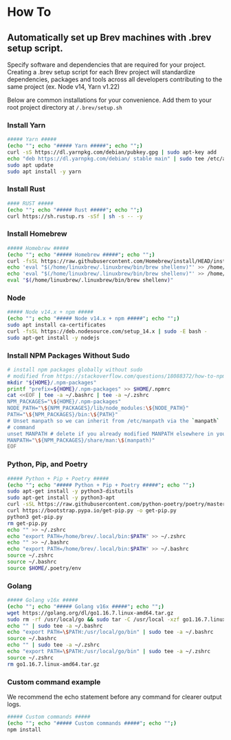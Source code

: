 # How To
## Automatically set up Brev machines with .brev setup script.
Specify software and dependencies that are required for your project. Creating a .brev setup script for each Brev project will standardize dependencies, packages and tools across all developers contributing to the same project (ex. Node v14, Yarn v1.22)



Below are common installations for your convenience. Add them to your root project directory at `/.brev/setup.sh`

### Install Yarn
```zsh
##### Yarn #####
(echo ""; echo "##### Yarn #####"; echo "";)
curl -sS https://dl.yarnpkg.com/debian/pubkey.gpg | sudo apt-key add
echo "deb https://dl.yarnpkg.com/debian/ stable main" | sudo tee /etc/apt/sources.list.d/yarn.list
sudo apt update
sudo apt install -y yarn
```

### Install Rust
```zsh
#### RUST #####
(echo ""; echo "##### Rust #####"; echo "";)
curl https://sh.rustup.rs -sSf | sh -s -- -y
```

### Install Homebrew
```zsh
##### Homebrew #####
(echo ""; echo "##### Homebrew #####"; echo "";)
curl -fsSL https://raw.githubusercontent.com/Homebrew/install/HEAD/install.sh | bash -
echo 'eval "$(/home/linuxbrew/.linuxbrew/bin/brew shellenv)"' >> /home/brev/.bash_profile
echo 'eval "$(/home/linuxbrew/.linuxbrew/bin/brew shellenv)"' >> /home/brev/.zshrc
eval "$(/home/linuxbrew/.linuxbrew/bin/brew shellenv)"
```

### Node
```zsh
##### Node v14.x + npm #####
(echo ""; echo "##### Node v14.x + npm #####"; echo "";)
sudo apt install ca-certificates
curl -fsSL https://deb.nodesource.com/setup_14.x | sudo -E bash -
sudo apt-get install -y nodejs
```

### Install NPM Packages Without Sudo
```zsh
# install npm packages globally without sudo
# modified from https://stackoverflow.com/questions/18088372/how-to-npm-install-global-not-as-root
mkdir "${HOME}/.npm-packages"
printf "prefix=${HOME}/.npm-packages" >> $HOME/.npmrc
cat <<EOF | tee -a ~/.bashrc | tee -a ~/.zshrc
NPM_PACKAGES="\${HOME}/.npm-packages"
NODE_PATH="\${NPM_PACKAGES}/lib/node_modules:\${NODE_PATH}"
PATH="\${NPM_PACKAGES}/bin:\${PATH}"
# Unset manpath so we can inherit from /etc/manpath via the `manpath`
# command
unset MANPATH # delete if you already modified MANPATH elsewhere in your config
MANPATH="\${NPM_PACKAGES}/share/man:\$(manpath)"
EOF
```

### Python, Pip, and Poetry
```zsh
##### Python + Pip + Poetry #####
(echo ""; echo "##### Python + Pip + Poetry #####"; echo "";)
sudo apt-get install -y python3-distutils
sudo apt-get install -y python3-apt
curl -sSL https://raw.githubusercontent.com/python-poetry/poetry/master/get-poetry.py | python3 -
curl https://bootstrap.pypa.io/get-pip.py -o get-pip.py
python3 get-pip.py
rm get-pip.py
echo "" >> ~/.zshrc
echo "export PATH=/home/brev/.local/bin:$PATH" >> ~/.zshrc
echo "" >> ~/.bashrc
echo "export PATH=/home/brev/.local/bin:$PATH" >> ~/.bashrc
source ~/.zshrc
source ~/.bashrc
source $HOME/.poetry/env
```

### Golang
```zsh
##### Golang v16x #####
(echo ""; echo "##### Golang v16x #####"; echo "";)
wget https://golang.org/dl/go1.16.7.linux-amd64.tar.gz
sudo rm -rf /usr/local/go && sudo tar -C /usr/local -xzf go1.16.7.linux-amd64.tar.gz
echo "" | sudo tee -a ~/.bashrc
echo "export PATH=\$PATH:/usr/local/go/bin" | sudo tee -a ~/.bashrc
source ~/.bashrc
echo "" | sudo tee -a ~/.zshrc
echo "export PATH=\$PATH:/usr/local/go/bin" | sudo tee -a ~/.zshrc
source ~/.zshrc
rm go1.16.7.linux-amd64.tar.gz
```

### Custom command example
We recommend the echo statement before any command for clearer output logs.
```zsh
##### Custom commands #####
(echo ""; echo "##### Custom commands #####"; echo "";)
npm install
```
